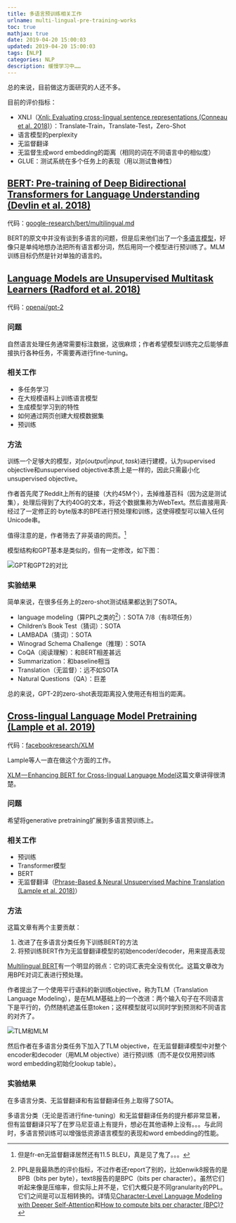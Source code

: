 ```yaml
---
title: 多语言预训练相关工作
urlname: multi-lingual-pre-training-works
toc: true
mathjax: true
date: 2019-04-20 15:00:03
updated: 2019-04-20 15:00:03
tags: [NLP]
categories: NLP
description: 缓慢学习中……
---
```


总的来说，目前做这方面研究的人还不多。

目前的评价指标：

* XNLI（[Xnli: Evaluating cross-lingual sentence representations (Conneau et al. 2018)](https://arxiv.org/abs/1809.05053)）：Translate-Train，Translate-Test，Zero-Shot
* 语言模型的perplexity
* 无监督翻译
* 无监督生成word embedding的距离（相同的词在不同语言中的相似度）
* GLUE：测试系统在多个任务上的表现（用以测试鲁棒性）

## [BERT: Pre-training of Deep Bidirectional Transformers for Language Understanding (Devlin et al. 2018)](http://arxiv.org/abs/1810.04805)

代码：[google-research/bert/multilingual.md](https://github.com/google-research/bert/blob/master/multilingual.md)

BERT的原文中并没有谈到多语言的问题，但是后来他们出了一个[多语言模型](https://github.com/google-research/bert/blob/master/multilingual.md)，好像只是单纯地想办法把所有语言都分词，然后用同一个模型进行预训练了。MLM训练目标仍然是针对单独的语言的。

## [Language Models are Unsupervised Multitask Learners (Radford et al. 2018)](https://d4mucfpksywv.cloudfront.net/better-language-models/language_models_are_unsupervised_multitask_learners.pdf)

代码：[openai/gpt-2](https://github.com/openai/gpt-2)

### 问题

自然语言处理任务通常需要标注数据，这很麻烦；作者希望模型训练完之后能够直接执行各种任务，不需要再进行fine-tuning。

### 相关工作

* 多任务学习
* 在大规模语料上训练语言模型
* 生成模型学习到的特性
* 如何通过网页创建大规模数据集
* 预训练

### 方法

训练一个足够大的模型，对$p(output|input, task)$进行建模，认为supervised objective和unsupervised objective本质上是一样的，因此只需最小化unsupervised objective。

作者首先爬了Reddit上所有的链接（大约45M个），去掉维基百科（因为这是测试集），处理后得到了大约40G的文本，将这个数据集称为WebText。然后直接用真·经过了一定修正的·byte版本的BPE进行预处理和训练，这使得模型可以输入任何Unicode串。

值得注意的是，作者筛去了非英语的网页。[^trans]

[^trans]: 但是fr-en无监督翻译居然还有11.5 BLEU，真是见了鬼了。。。

模型结构和GPT基本是类似的，但有一定修改，如下图：

![GPT和GPT2的对比](opengpt_structure.png)

### 实验结果

简单来说，在很多任务上的zero-shot测试结果都达到了SOTA。

* language modeling（算PPL之类的[^ppl]）：SOTA 7/8（有8项任务）
* Children’s Book Test（猜词）：SOTA
* LAMBADA（猜词）：SOTA
* Winograd Schema Challenge（推理）：SOTA
* CoQA（阅读理解）：和BERT相差甚远
* Summarization：和baseline相当
* Translation（无监督）：远不如SOTA
* Natural Questions（QA）：巨差

[^ppl]: PPL是我最熟悉的评价指标，不过作者还report了别的，比如enwik8报告的是BPB（bits per byte），text8报告的是BPC（bits per character）。虽然它们听起来像是压缩率，但实际上并不是，它们大概只是不同granularity的PPL。它们之间是可以互相转换的。详情见[Character-Level Language Modeling with Deeper Self-Attention](https://arxiv.org/pdf/1808.04444.pdf)和[How to compute bits per character (BPC)?](https://stats.stackexchange.com/questions/211858/how-to-compute-bits-per-character-bpc)

总的来说，GPT-2的zero-shot表现距离投入使用还有相当的距离。

## [Cross-lingual Language Model Pretraining (Lample et al. 2019)](http://arxiv.org/abs/1901.07291)

代码：[facebookresearch/XLM](https://github.com/facebookresearch/XLM)

Lample等人一直在做这个方面的工作。

[XLM — Enhancing BERT for Cross-lingual Language Model](https://towardsdatascience.com/xlm-enhancing-bert-for-cross-lingual-language-model-5aeed9e6f14b)这篇文章讲得很清楚。

### 问题

希望将generative pretraining扩展到多语言预训练上。

### 相关工作

* 预训练
* Transformer模型
* BERT
* 无监督翻译（[Phrase-Based & Neural Unsupervised Machine Translation (Lample et al. 2018)](http://arxiv.org/abs/1804.07755)）

### 方法

这篇文章有两个主要贡献：

1. 改进了在多语言分类任务下训练BERT的方法
2. 将预训练BERT作为无监督翻译模型的初始encoder/decoder，用来提高表现

[Multilingual BERT](https://github.com/google-research/bert/blob/master/multilingual.md)有一个明显的弱点：它的词汇表完全没有优化。这篇文章改为用BPE对词汇表进行预处理。

作者提出了一个使用平行语料的新训练objective，称为TLM（Translation Language Modeling），是在MLM基础上的一个改进：两个输入句子在不同语言下是平行的，仍然随机遮盖任意token；这样模型就可以同时学到预测和不同语言的对齐了。

![TLM和MLM](tlm.png)

然后作者在多语言分类任务下加入了TLM objective，在无监督翻译模型中对整个encoder和decoder（用MLM objective）进行预训练（而不是仅仅用预训练word embedding初始化lookup table）。

### 实验结果

在多语言分类、无监督翻译和有监督翻译任务上取得了SOTA。

多语言分类（无论是否进行fine-tuning）和无监督翻译任务的提升都非常显著，但有监督翻译只写了在罗马尼亚语上有提升，想必在其他语种上没有。。。与此同时，多语言预训练可以增强低资源语言模型的表现和word embedding的性能。

